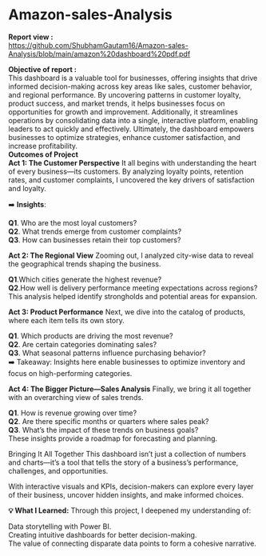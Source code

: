 # Amazon-sales-Analysis
**Report view :**<br/>
https://github.com/ShubhamGautam16/Amazon-sales-Analysis/blob/main/amazon%20dashboard%20pdf.pdf <br/>

**Objective of report :**<br/>
This dashboard is a valuable tool for businesses, offering insights that drive informed decision-making across key areas like sales, customer behavior, and regional performance. By uncovering patterns in customer loyalty, product success, and market trends, it helps businesses focus on opportunities for growth and improvement. Additionally, it streamlines operations by consolidating data into a single, interactive platform, enabling leaders to act quickly and effectively. Ultimately, the dashboard empowers businesses to optimize strategies, enhance customer satisfaction, and increase profitability.<br/>
**Outcomes of Project**<br/>
**Act 1: The Customer Perspective**
It all begins with understanding the heart of every business—its customers. By analyzing loyalty points, retention rates, and customer complaints, I uncovered the key drivers of satisfaction and loyalty.

➡️ **Insights**:

**Q1**. Who are the most loyal customers?<br/>
**Q2**. What trends emerge from customer complaints?<br/>
**Q3**. How can businesses retain their top customers?<br/>

**Act 2: The Regional View**
Zooming out, I analyzed city-wise data to reveal the geographical trends shaping the business.

**Q1**.Which cities generate the highest revenue?<br/>
**Q2**.How well is delivery performance meeting expectations across regions?<br/>
This analysis helped identify strongholds and potential areas for expansion.<br/>

**Act 3: Product Performance**
Next, we dive into the catalog of products, where each item tells its own story.

**Q1**. Which products are driving the most revenue?<br/>
**Q2**. Are certain categories dominating sales?<br/>
**Q3**. What seasonal patterns influence purchasing behavior?<br/>
➡️ Takeaway: Insights here enable businesses to optimize inventory and focus on high-performing categories.

**Act 4: The Bigger Picture—Sales Analysis**
Finally, we bring it all together with an overarching view of sales trends.

**Q1**. How is revenue growing over time?<br/>
**Q2**. Are there specific months or quarters where sales peak?<br/>
**Q3**. What’s the impact of these trends on business goals?<br/>
These insights provide a roadmap for forecasting and planning.

Bringing It All Together
This dashboard isn’t just a collection of numbers and charts—it’s a tool that tells the story of a business’s performance, challenges, and opportunities.

With interactive visuals and KPIs, decision-makers can explore every layer of their business, uncover hidden insights, and make informed choices.

**💡 What I Learned:**
Through this project, I deepened my understanding of:

Data storytelling with Power BI.<br/>
Creating intuitive dashboards for better decision-making.<br/>
The value of connecting disparate data points to form a cohesive narrative.
